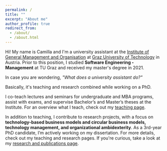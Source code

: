 ```yaml
---
permalink: /
title: ""
excerpt: "About me"
author_profile: true
redirect_from: 
  - /about/
  - /about.html
---
```


Hi! My name is Camilla and I'm a university assistant at the [Institute of General Management and Organisation](https://www.tugraz.at/institute/ufo/home) at [Graz University of Technology](https://www.tugraz.at/en/home) in Austria. Prior to this position, I studied **Software Engineering - Management** at TU Graz and received my master's degree in 2021.


In case you are wondering, _"What does a university assistant do?"_

Basically, it's teaching and research combined while working on a PhD.

I co-teach lectures and seminars for undergraduate and MBA programs, assist with exams, and supervise Bachelor’s and Master’s theses at the Institute. For an overview what I teach, check out my [teaching page](https://camillareis.github.io/teaching/).

In addition to teaching, I contribute to research projects, with a focus on **technology-based business models and circular business models, technology management, and organizational ambidexterity**. As a 3rd-year PhD candidate, I’m actively working on my dissertation. For more details, check out my teaching and research pages. If you're curious, take a look at my [research and publications page](https://camillareis.github.io/reserach-publications/).

